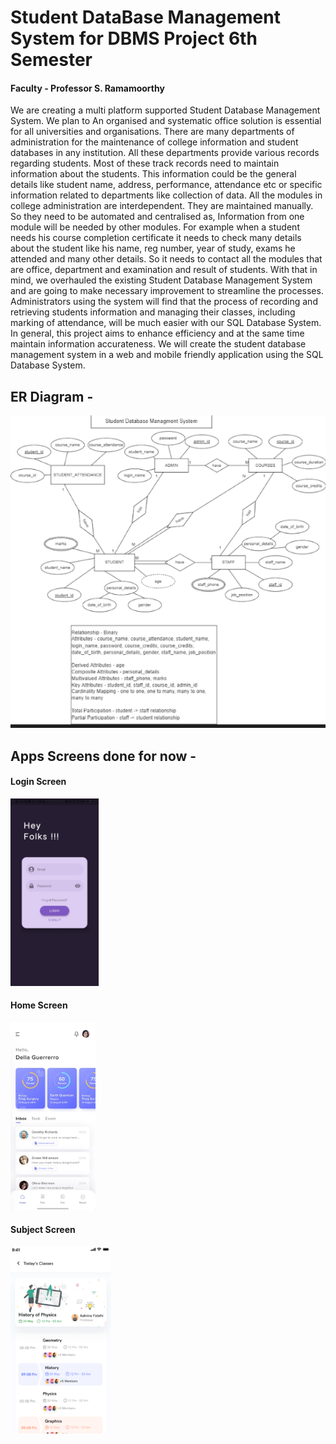 # Student DataBase Management System for DBMS Project 6th Semester 
#### Faculty - Professor S. Ramamoorthy

We are creating a multi platform supported Student Database Management System. We plan to An organised and systematic office solution is essential for all universities and organisations. There are many departments of administration for the maintenance of
college information and student databases in any institution. All these departments
provide various records regarding students. Most of these track records need to
maintain information about the students. This information could be the general details
like student name, address, performance, attendance etc or specific information
related to departments like collection of data. All the modules in college
administration are interdependent. They are maintained manually. So they need to be
automated and centralised as, Information from one module will be needed by other
modules. For example when a student needs his course completion certificate it needs
to check many details about the student like his name, reg number, year of study,
exams he attended and many other details. So it needs to contact all the modules that
are office, department and examination and result of students. With that in mind, we
overhauled the existing Student Database Management System and are going to make
necessary improvement to streamline the processes. Administrators using the system
will find that the process of recording and retrieving students information and
managing their classes, including marking of attendance, will be much easier with our
SQL Database System. In general, this project aims to enhance efficiency and at the
same time maintain information accurateness. We will create the student database
management system in a web and mobile friendly application using the SQL Database
System.

## ER Diagram - 
<img src = "E.png" height=500>

## Apps Screens done for now - 

#### Login Screen
<img src = "pic1 (2).png" height=300>

#### Home Screen
<img src = "pic1 (1).png" height=300>

#### Subject Screen
<img src = "pic1 (3).png" height=300>
